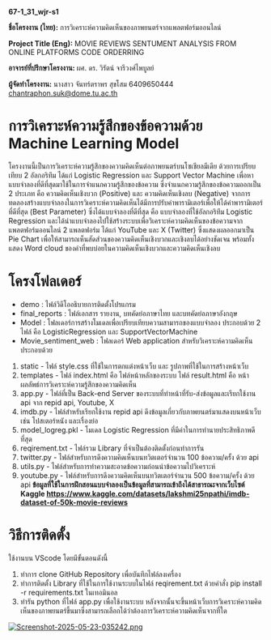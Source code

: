 **67-1_31_wjr-s1**

**ชื่อโครงงาน (ไทย):** การวิเคราะห์ความคิดเห็นของภาพยนตร์จากแพลตฟอร์มออนไลน์

**Project Title (Eng):** MOVIE REVIEWS SENTUMENT ANALYSIS FROM ONLINE PLATFORMS CODE ORDERRING 

**อาจารย์ที่ปรึกษาโครงงาน:** ผศ. ดร. วิรัตน์ จารีวงศ์ไพบูลย์

**ผู้จัดทำโครงงาน:** นางสาว จันทร์ตราพร สุขโสม 6409650444 chantraphon.suk@dome.tu.ac.th

# การวิเคราะห์ความรู้สึกของข้อความด้วย Machine Learning Model
   โครงงานนี้เป็นการวิเคราะห์ความรู้สึกของความคิดเห็นต่อภาพยนตร์บนโซเชียลมีเดีย ด้วยการเปรียบเทียบ 2 อัลกอริทึม ได้แก่ Logistic Regression และ Support Vector Machine เพื่อหาแบบจำลองที่ดีที่สุดมาใช้ในการจำแนกความรู้สึกของข้อความ ซึ่งจำแนกความรู้สึกของข้อความออกเป็น 2 ประเภท คือ ความคิดเห็นเชิงบวก (Positive) และ ความคิดเห็นเชิงลบ (Negative)
   จากการทดลองสร้างแบบจำลองในการวิเคราะห์ความคิดเห็นได้มีการปรับค่าพารามิเตอร์เพื่อให้ได้ค่าพารามิเตอร์ที่ดีที่สุด (Best Parameter) ซึ่งได้แบบจำลองที่ดีที่สุด คือ แบบจำลองที่ใช้อัลกอริทึม Logistic Regression และได้นำแบบจำลองไปใช้สร้างระบบเพื่อวิเคราะห์ความคิดเห็นของข้อความจากแพลตฟอร์มออนไลน์ 2 แพลตฟอร์ม ได้แก่ YouTube และ X (Twitter) ซึ่งแสดงผลออกมาเป็น Pie Chart เพื่อให้สามารถเห็นสัดส่วนของความคิดเห็นเชิงบวกและเชิงลบได้อย่างชัดเจน พร้อมทั้งแสดง Word cloud ของคำที่พบบ่อยในความคิดเห็นเชิงบวกและความคิดเห็นเชิงลบ
# โครงโฟลเดอร์
* demo : ไฟล์วิดีโออธิบายการติดตั้งโปรแกรม
* final_reports : ไฟล์เอกสาร รายงาน, บทคัดย่อภาษาไทย และบทคัดย่อภาษาอังกฤษ
* Model : โฟลเดอร์การสร้างโมเดลเพื่อเปรียบเทียบความสามารถของแบบจำลอง ประกอบด้วย 2 ไฟล์ คือ LogisticRegression และ SupportVectorMachine
* Movie_sentiment_web : โฟลเดอร์ Web application สำหรับวิเคราะห์ความคิดเห็น ประกอบด้วย
1. static - ไฟล์ style.css ที่ใช้ในการตกแต่งหน้าเว็บ และ รูปภาพที่ใช้ในการสร้างหน้าเว็บ
  2. templates - ไฟล์ index.html คือ ไฟล์หน้าหลักของระบบ ไฟล์ result.html คือ หน้าผลลัพธ์การวิเคราะห์ความรู้สึกของความคิดเห็น
  3. app.py - ไฟล์ที่เป็น Back-end Server ของระบบที่ทำหน้าที่รับ-ส่งข้อมูลและเรียกใช้งาน api จาก repid api, Youtube, X
  4. imdb.py - ไฟล์สำหรับเรียกใช้งาน repid api ดึงข้อมูลเกี่ยวกับภาพยนตร์มาแสดงบนหน้าเว็บ เช่น โปสเตอร์หนัง และเรื่องย่อ
  5. model_logreg.pkl - โมเดล Logistic Regression ที่มีค่าในการทำนายประสิทธิภาพดีที่สุด
  6. reqirement.txt - ไฟล์รวม Library ที่จำเป็นต้องติดตั้งก่อนทำการรัน
  7. twitter.py - ไฟล์สำหรับการดึงความคิดเห็นบนทวิตเตอร์จำนวน 100 ข้อความ/ครั้ง ด้วย api
  8. utils.py - ไฟล์สำหรับการทำความสะอาดข้อความก่อนนำข้อความไปวิเคราะห์
  9. youtube.py - ไฟล์สำหรับการดึงความคิดเห็นบนทวิตเตอร์จำนวน 500 ข้อความ/ครั้ง ด้วย api
**ข้อมูลที่ใช้ในการฝึกสอนแบบจำลองเป็นข้อมูลที่สามารถเข้าถึงได้สาธารณะจากเว็บไซต์ Kaggle https://www.kaggle.com/datasets/lakshmi25npathi/imdb-dataset-of-50k-movie-reviews**
# วิธีการติดตั้ง
ใช้งานบน VScode โดยมีขั้นตอนดังนี้
1. ทำการ clone GitHub Repository เพื่อบันทึกไฟล์ลงเครื่อง
2. ทำการติดตั้ง Library ที่ใช้ในการใช้งานระบบในไฟล์ reqirement.txt ด้วยคำสั่ง pip install -r requirements.txt ในเทอมินอล
3. ทำรัน python ที่ไฟล์ app.py เพื่อใช้งานระบบ หลังจากนั้นจะขึ้นหน้าเว็บการวิเคราะห์ความคิดเห็นของภาพยนตร์ขึ้นมาซึ่งสามารถเลือกได้ว่าต้องการวิเคราะห์ความคิดเห็นจากที่ใด

[![Screenshot-2025-05-23-035242.png](https://i.postimg.cc/YCJr7kN8/Screenshot-2025-05-23-035242.png)](https://postimg.cc/cvBy7pb8)


